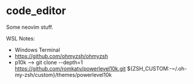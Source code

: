 # code_editor
Some neovim stuff.





WSL Notes:
- Windows Terminal
- https://github.com/ohmyzsh/ohmyzsh
- p10k --> git clone --depth=1 https://github.com/romkatv/powerlevel10k.git ${ZSH_CUSTOM:-~/.oh-my-zsh/custom}/themes/powerlevel10k
